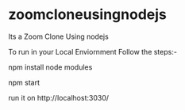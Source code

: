 # zoomcloneusingnodejs

Its a Zoom Clone Using nodejs

To run in your Local Enviornment Follow the steps:-

npm install node modules 

npm start

run it on http://localhost:3030/
